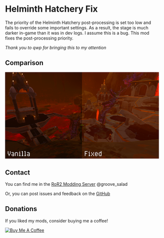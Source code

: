 # Helminth Hatchery Fix

The priority of the Helminth Hatchery post-processing is set too low and fails to override some important settings. As a result, the stage is much darker in-game than it was in dev logs. I assume this is a bug. This mod fixes the post-processing priority.

*Thank you to qwp for bringing this to my attention*

## Comparison
![before and after comparison](https://github.com/Priscillalala/HelminthFix/blob/master/media/beforeafter.png?raw=true)

## Contact
You can find me in the [RoR2 Modding Server](https://discord.gg/5MbXZvd) @groove_salad

Or, you can post issues and feedback on the [GitHub](https://github.com/Priscillalala/HelminthFix/issues)

## Donations
If you liked my mods, consider buying me a coffee!

<a href="https://www.buymeacoffee.com/groovesalad" target="_blank"><img src="https://cdn.buymeacoffee.com/buttons/v2/default-yellow.png" alt="Buy Me A Coffee" height=60 width=217></a>